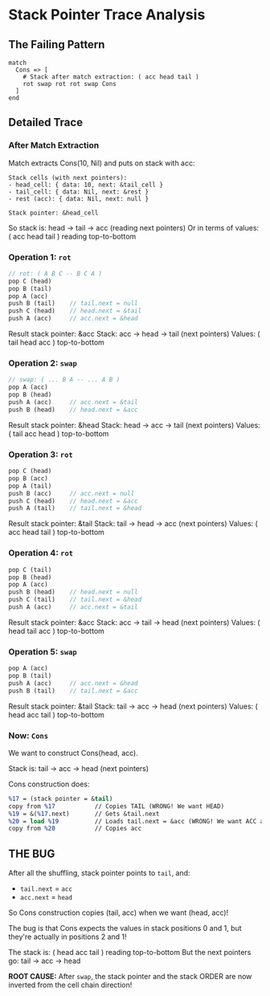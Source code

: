 # Stack Pointer Trace Analysis

## The Failing Pattern

```cem
match
  Cons => [
    # Stack after match extraction: ( acc head tail )
    rot swap rot rot swap Cons
  ]
end
```

## Detailed Trace

### After Match Extraction

Match extracts Cons(10, Nil) and puts on stack with acc:

```
Stack cells (with next pointers):
- head_cell: { data: 10, next: &tail_cell }
- tail_cell: { data: Nil, next: &rest }
- rest (acc): { data: Nil, next: null }

Stack pointer: &head_cell
```

So stack is: head -> tail -> acc (reading next pointers)
Or in terms of values: ( acc head tail ) reading top-to-bottom

### Operation 1: `rot`

```rust
// rot: ( A B C -- B C A )
pop C (head)
pop B (tail)
pop A (acc)
push B (tail)    // tail.next = null
push C (head)    // head.next = &tail
push A (acc)     // acc.next = &head
```

Result stack pointer: &acc
Stack: acc -> head -> tail (next pointers)
Values: ( tail head acc ) top-to-bottom

### Operation 2: `swap`

```rust
// swap: ( ... B A -- ... A B )
pop A (acc)
pop B (head)
push A (acc)     // acc.next = &tail
push B (head)    // head.next = &acc
```

Result stack pointer: &head
Stack: head -> acc -> tail (next pointers)
Values: ( tail acc head ) top-to-bottom

### Operation 3: `rot`

```rust
pop C (head)
pop B (acc)
pop A (tail)
push B (acc)     // acc.next = null
push C (head)    // head.next = &acc
push A (tail)    // tail.next = &head
```

Result stack pointer: &tail
Stack: tail -> head -> acc (next pointers)
Values: ( acc head tail ) top-to-bottom

### Operation 4: `rot`

```rust
pop C (tail)
pop B (head)
pop A (acc)
push B (head)    // head.next = null
push C (tail)    // tail.next = &head
push A (acc)     // acc.next = &tail
```

Result stack pointer: &acc
Stack: acc -> tail -> head (next pointers)
Values: ( head tail acc ) top-to-bottom

### Operation 5: `swap`

```rust
pop A (acc)
pop B (tail)
push A (acc)     // acc.next = &head
push B (tail)    // tail.next = &acc
```

Result stack pointer: &tail
Stack: tail -> acc -> head (next pointers)
Values: ( head acc tail ) top-to-bottom

### Now: `Cons`

We want to construct Cons(head, acc).

Stack is: tail -> acc -> head (next pointers)

Cons construction does:
```llvm
%17 = (stack pointer = &tail)
copy from %17           // Copies TAIL (WRONG! We want HEAD)
%19 = &(%17.next)       // Gets &tail.next
%20 = load %19          // Loads tail.next = &acc (WRONG! We want ACC as second field but HEAD as first)
copy from %20           // Copies acc
```

## THE BUG

After all the shuffling, stack pointer points to `tail`, and:
- `tail.next` = `acc`
- `acc.next` = `head`

So Cons construction copies (tail, acc) when we want (head, acc)!

The bug is that Cons expects the values in stack positions 0 and 1, but they're actually in positions 2 and 1!

The stack is: ( head acc tail ) reading top-to-bottom
But the next pointers go: tail -> acc -> head

**ROOT CAUSE:** After `swap`, the stack pointer and the stack ORDER are now inverted from the cell chain direction!
